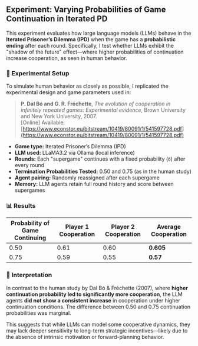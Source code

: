 ## Experiment: Varying Probabilities of Game Continuation in Iterated PD

This experiment evaluates how large language models (LLMs) behave in the **Iterated Prisoner’s Dilemma (IPD)** when the game has a **probabilistic ending** after each round. Specifically, I test whether LLMs exhibit the "shadow of the future" effect—where higher probabilities of continuation increase cooperation, as seen in human behavior.

### 🔬 Experimental Setup

To simulate human behavior as closely as possible, I replicated the experimental design and game parameters used in:

> **P. Dal Bó and G. R. Fréchette**, *The evolution of cooperation in infinitely repeated games: Experimental evidence*, Brown University and New York University, 2007.  
> [Online] Available: [https://www.econstor.eu/bitstream/10419/80091/1/541597728.pdf](https://www.econstor.eu/bitstream/10419/80091/1/541597728.pdf)

- **Game type:** Iterated Prisoner’s Dilemma (IPD)
- **LLM used:** LLaMA3.2 via Ollama (local inference)
- **Rounds:** Each "supergame" continues with a fixed probability (`δ`) after every round
- **Termination Probabilities Tested:** 0.50 and 0.75 (as in the human study)
- **Agent pairing:** Randomly reassigned after each supergame
- **Memory:** LLM agents retain full round history and score between supergames

### 📊 Results

| Probability of Game Continuing | Player 1 Cooperation | Player 2 Cooperation | **Average Cooperation** |
|-------------------------------|-----------------------|-----------------------|--------------------------|
| 0.50                          | 0.61                  | 0.60                  | **0.605**                |
| 0.75                          | 0.59                  | 0.55                  | **0.57**                 |

### 🧠 Interpretation

In contrast to the human study by Dal Bó & Fréchette (2007), where **higher continuation probability led to significantly more cooperation**, the LLM agents **did not show a consistent increase** in cooperation under higher continuation conditions. The difference between 0.50 and 0.75 continuation probabilities was marginal.

This suggests that while LLMs can model some cooperative dynamics, they may lack deeper sensitivity to long-term strategic incentives—likely due to the absence of intrinsic motivation or forward-planning behavior.
